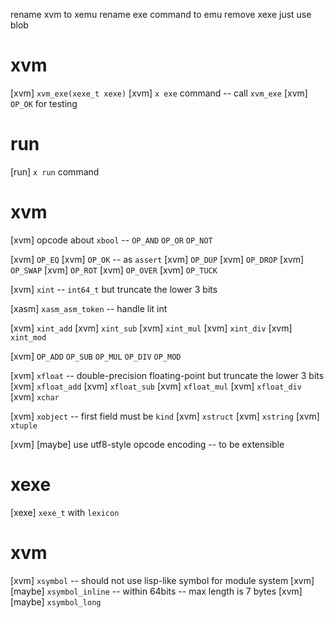 rename xvm to xemu
rename exe command to emu
remove xexe just use blob

# xvm

[xvm] `xvm_exe(xexe_t xexe)`
[xvm] `x exe` command -- call `xvm_exe`
[xvm] `OP_OK` for testing

# run

[run] `x run` command

# xvm

[xvm] opcode about `xbool` -- `OP_AND` `OP_OR` `OP_NOT`

[xvm] `OP_EQ`
[xvm] `OP_OK` -- as `assert`
[xvm] `OP_DUP`
[xvm] `OP_DROP`
[xvm] `OP_SWAP`
[xvm] `OP_ROT`
[xvm] `OP_OVER`
[xvm] `OP_TUCK`

[xvm] `xint` -- `int64_t` but truncate the lower 3 bits

[xasm] `xasm_asm_token` -- handle lit int

[xvm] `xint_add`
[xvm] `xint_sub`
[xvm] `xint_mul`
[xvm] `xint_div`
[xvm] `xint_mod`

[xvm] `OP_ADD` `OP_SUB` `OP_MUL` `OP_DIV` `OP_MOD`

[xvm] `xfloat` -- double-precision floating-point but truncate the lower 3 bits
[xvm] `xfloat_add`
[xvm] `xfloat_sub`
[xvm] `xfloat_mul`
[xvm] `xfloat_div`
[xvm] `xchar`

[xvm] `xobject` -- first field must be `kind`
[xvm] `xstruct`
[xvm] `xstring`
[xvm] `xtuple`

[xvm] [maybe] use utf8-style opcode encoding -- to be extensible

# xexe

[xexe] `xexe_t` with `lexicon`

# xvm

[xvm] `xsymbol` -- should not use lisp-like symbol for module system
[xvm] [maybe] `xsymbol_inline` -- within 64bits -- max length is 7 bytes
[xvm] [maybe] `xsymbol_long`
